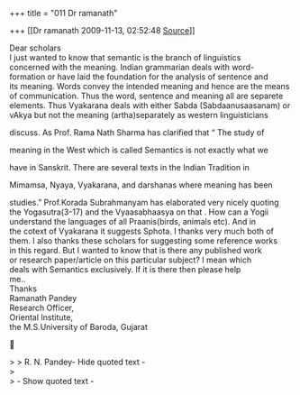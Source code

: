 +++
title = "011 Dr ramanath"

+++
[[Dr ramanath	2009-11-13, 02:52:48 [Source](https://groups.google.com/g/bvparishat/c/jw1mqTIlJ7A)]]



Dear scholars  
I just wanted to know that semantic is the branch of linguistics  
concerned with the meaning. Indian grammarian deals with word-  
formation or have laid the foundation for the analysis of sentence and  
its meaning. Words convey the intended meaning and hence are the means  
of communication. Thus the word, sentence and meaning all are separete  
elements. Thus Vyakarana deals with either Sabda (Sabdaanusaasanam) or  
vAkya but not the meaning (artha)separately as western linguisticians  

discuss. As Prof. Rama Nath Sharma has clarified that “ The study of  

meaning in the West which is called Semantics is not exactly what we  

have in Sanskrit. There are several texts in the Indian Tradition in  

Mimamsa, Nyaya, Vyakarana, and darshanas where meaning has been  

studies.” Prof.Korada Subrahmanyam has elaborated very nicely quoting  
the Yogasutra(3-17) and the Vyaasabhaasya on that . How can a Yogii  
understand the languages of all Praanis(birds, animals etc). And in  
the cotext of Vyakarana it suggests Sphota. I thanks very much both of  
them. I also thanks these scholars for suggesting some reference works  
in this regard. But I wanted to know that is there any published work  
or research paper/article on this particular subject? I mean which  
deals with Semantics exclusively. If it is there then please help  
me..  
Thanks  
Ramanath Pandey  
Research Officer,  
Oriental Institute,  
the M.S.University of Baroda, Gujarat  
  
  



\> \> R. N. Pandey- Hide quoted text -  
\>  
\> - Show quoted text -

